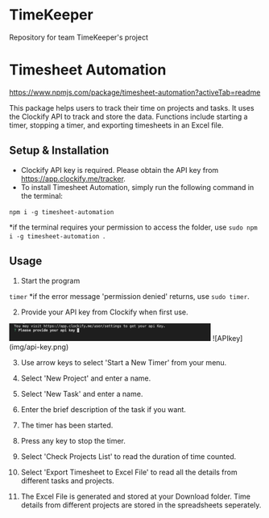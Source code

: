 # TimeKeeper
Repository for team TimeKeeper's project

# Timesheet Automation
https://www.npmjs.com/package/timesheet-automation?activeTab=readme

This package helps users to track their time on projects and tasks. It uses the Clockify API to track and store the data. Functions include starting a timer, stopping a timer, and exporting timesheets in an Excel file.

## Setup & Installation

- Clockify API key is required. Please obtain the API key from https://app.clockify.me/tracker. 
- To install Timesheet Automation, simply run the following command in the terminal:

`` npm i -g timesheet-automation ``

*if the terminal requires your permission to access the folder, use ``sudo npm i -g timesheet-automation ``.

## Usage

1. Start the program

`` timer ``
*if the error message 'permission denied' returns, use `` sudo timer ``.

2. Provide your API key from Clockify when first use.
<img src="/img/api-key.png" alt="api-key" width="400px">
    ![APIkey](img/api-key.png) 

3. Use arrow keys to select 'Start a New Timer' from your menu.

4. Select 'New Project' and enter a name.

5. Select 'New Task' and enter a name.

6. Enter the brief description of the task if you want.

7. The timer has been started.

8. Press any key to stop the timer.

9. Select 'Check Projects List' to read the duration of time counted.

10. Select 'Export Timesheet to Excel File' to read all the details from different tasks and projects.

11. The Excel File is generated and stored at your Download folder. Time details from different projects are stored in the spreadsheets seperately. 







